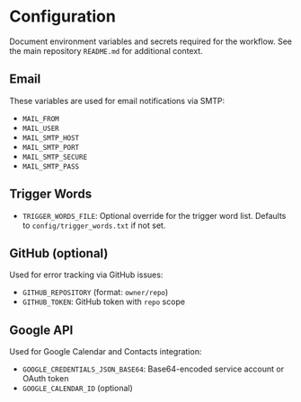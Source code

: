 
# Configuration

Document environment variables and secrets required for the workflow.
See the main repository `README.md` for additional context.

## Email

These variables are used for email notifications via SMTP:

- `MAIL_FROM`
- `MAIL_USER`
- `MAIL_SMTP_HOST`
- `MAIL_SMTP_PORT`
- `MAIL_SMTP_SECURE`
- `MAIL_SMTP_PASS`

## Trigger Words

- `TRIGGER_WORDS_FILE`: Optional override for the trigger word list.
  Defaults to `config/trigger_words.txt` if not set.

## GitHub (optional)

Used for error tracking via GitHub issues:

- `GITHUB_REPOSITORY` (format: `owner/repo`)
- `GITHUB_TOKEN`: GitHub token with `repo` scope

## Google API

Used for Google Calendar and Contacts integration:

- `GOOGLE_CREDENTIALS_JSON_BASE64`: Base64-encoded service account or OAuth token
- `GOOGLE_CALENDAR_ID` (optional)
